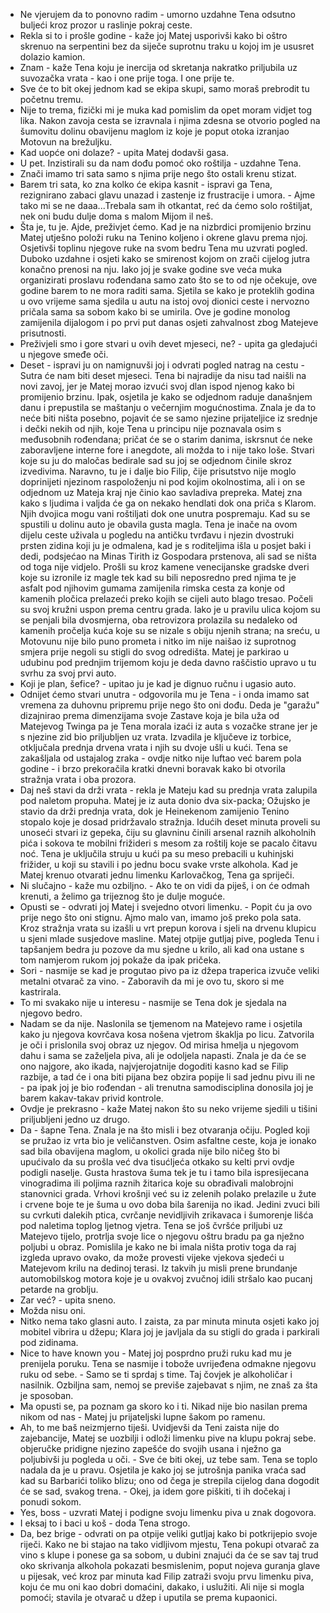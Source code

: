 - Ne vjerujem da to ponovno radim - umorno uzdahne Tena odsutno buljeći kroz prozor u raslinje pokraj ceste.
- Rekla si to i prošle godine - kaže joj Matej usporivši kako bi oštro skrenuo na serpentini bez da siječe suprotnu traku u kojoj im je ususret dolazio kamion.
- Znam - kaže Tena koju je inercija od skretanja nakratko priljubila uz suvozačka vrata - kao i one prije toga. I one prije te.
- Sve će to bit okej jednom kad se ekipa skupi, samo moraš prebrodit tu početnu tremu.
- Nije to trema, fizički mi je muka kad pomislim da opet moram vidjet tog lika. 
Nakon zavoja cesta se izravnala i njima zdesna se otvorio pogled na šumovitu dolinu obavijenu maglom iz koje je poput otoka izranjao Motovun na brežuljku.
- Kad uopće oni dolaze? - upita Matej dodavši gasa.
- U pet. Inzistirali su da nam dođu pomoć oko roštilja - uzdahne Tena.
- Znači imamo tri sata samo s njima prije nego što ostali krenu stizat.
- Barem tri sata, ko zna kolko će ekipa kasnit - ispravi ga Tena, rezignirano zabaci glavu unazad i zastenje iz frustracije i umora. - Ajme tako mi se ne daaa...Trebala sam ih otkantat, reć da ćemo solo roštiljat, nek oni budu dulje doma s malom Mijom il neš.
- Šta je, tu je. Ajde, preživjet ćemo.
Kad je na nizbrdici promijenio brzinu Matej utješno položi ruku na Tenino koljeno i okrene glavu prema njoj. Osjetivši toplinu njegove ruke na svom bedru Tena mu uzvrati pogled. Duboko uzdahne i osjeti kako se smirenost kojom on zrači cijelog jutra konačno prenosi na nju. Iako joj je svake godine sve veća muka organizirati proslavu rođendana samo zato što se to od nje očekuje, ove godine barem to ne mora raditi sama. Sjetila se kako je proteklih godina u ovo vrijeme sama sjedila u autu na istoj ovoj dionici ceste i nervozno pričala sama sa sobom kako bi se umirila. Ove je godine monolog zamijenila dijalogom i po prvi put danas osjeti zahvalnost zbog Matejeve prisutnosti. 
- Preživjeli smo i gore stvari u ovih devet mjeseci, ne? - upita ga gledajući u njegove smeđe oči.
- Deset - ispravi ju on namignuvši joj i odvrati pogled natrag na cestu - Sutra će nam biti deset mjeseci.
Tena bi najradije da nisu tad naišli na novi zavoj, jer je Matej morao izvući svoj dlan ispod njenog kako bi promijenio brzinu. Ipak, osjetila je kako se odjednom raduje današnjem danu i prepustila se maštanju o večernjim mogućnostima. Znala je da to neće biti ništa posebno, pojavit će se samo njezine prijateljice iz srednje i dečki nekih od njih, koje Tena u principu nije poznavala osim s međusobnih rođendana; pričat će se o starim danima, iskrsnut će neke zaboravljene interne fore i anegdote, ali možda to i nije tako loše. Stvari koje su ju do maločas bedirale sad su joj se odjednom činile skroz izvedivima. Naravno, tu je i dalje bio Filip, čije prisutstvo nije moglo doprinijeti njezinom raspoloženju ni pod kojim okolnostima, ali i on se odjednom uz Mateja kraj nje činio kao savladiva prepreka. Matej zna kako s ljudima i valjda će ga on nekako hendlati dok ona priča s Klarom. Njih dvojica mogu vani roštiljati dok one unutra pospremaju.
Kad su se spustili u dolinu auto je obavila gusta magla. Tena je inače na ovom dijelu ceste uživala u pogledu na antičku tvrđavu i njezin dvostruki prsten zidina koji ju je odmalena, kad je s roditeljima išla u posjet baki i dedi, podsjećao na Minas Tirith iz Gospodara prstenova, ali sad se ništa od toga nije vidjelo.
Prošli su kroz kamene venecijanske gradske dveri koje su izronile iz magle tek kad su bili neposredno pred njima te je asfalt pod njihovim gumama zamijenila rimska cesta za konje od kamenih pločica prelazeći preko kojih se cijeli auto blago tresao. Počeli su svoj kružni uspon prema centru grada. Iako je u pravilu ulica kojom su se penjali bila dvosmjerna, oba retrovizora prolazila su nedaleko od kamenih pročelja kuća koje su se nizale s obiju njenih strana; na sreću, u Motovunu nije bilo puno prometa i nitko im nije naišao iz suprotnog smjera prije negoli su stigli do svog odredišta. Matej je parkirao u udubinu pod prednjim trijemom koju je deda davno raščistio upravo u tu svrhu za svoj prvi auto.
- Koji je plan, šefice? - upitao ju je kad je dignuo ručnu i ugasio auto.
- Odnijet ćemo stvari unutra - odgovorila mu je Tena - i onda imamo sat vremena za duhovnu pripremu prije nego što oni dođu.
Deda je "garažu" dizajnirao prema dimenzijama svoje Zastave koja je bila uža od Matejevog Twinga pa je Tena morala izaći iz auta s vozačke strane jer je s njezine zid bio priljubljen uz vrata. Izvadila je ključeve iz torbice, otključala prednja drvena vrata i njih su dvoje ušli u kući.
Tena se zakašljala od ustajalog zraka - ovdje nitko nije luftao već barem pola godine - i brzo prekoračila kratki dnevni boravak kako bi otvorila stražnja vrata i oba prozora.
- Daj neš stavi da drži vrata - rekla je Mateju kad su prednja vrata zalupila pod naletom propuha. Matej je iz auta donio dva six-packa; Ožujsko je stavio da drži prednja vrata, dok je Heinekenom zamijenio Tenino stopalo koje je dosad pridržavalo stražnja.
Idućih deset minuta proveli su unoseći stvari iz gepeka, čiju su glavninu činili arsenal raznih alkoholnih pića i sokova te mobilni frižideri s mesom za roštilj koje se pacalo čitavu noć. Tena je uključila struju u kući pa su meso prebacili u kuhinjski frižider, u koji su stavili i po jednu bocu svake vrste alkohola. Kad je Matej krenuo otvarati jednu limenku Karlovačkog, Tena ga spriječi.
- Ni slučajno - kaže mu ozbiljno. - Ako te on vidi da piješ, i on će odmah krenuti, a želimo ga trijeznog što je dulje moguće.
- Opusti se - odvrati joj Matej i svejedno otvori limenku. - Popit ću ja ovo prije nego što oni stignu. Ajmo malo van, imamo još preko pola sata.
Kroz stražnja vrata su izašli u vrt prepun korova i sjeli na drvenu klupicu u sjeni mlade susjedove masline. Matej otpije gutljaj pive, pogleda Tenu i tapšanjem bedra ju pozove da mu sjedne u krilo, ali kad ona ustane s tom namjerom rukom joj pokaže da ipak pričeka.
- Sori - nasmije se kad je progutao pivo pa iz džepa traperica izvuče veliki metalni otvarač za vino. - Zaboravih da mi je ovo tu, skoro si me kastrirala.
- To mi svakako nije u interesu - nasmije se Tena dok je sjedala na njegovo bedro.
- Nadam se da nije.
Naslonila se tjemenom na Matejevo rame i osjetila kako ju njegova kovrčava kosa nošena vjetrom škaklja po licu. Zatvorila je oči i prislonila svoj obraz uz njegov. Od mirisa hmelja u njegovom dahu i sama se zaželjela piva, ali je odoljela napasti. Znala je da će se ono najgore, ako ikada, najvjerojatnije dogoditi kasno kad se Filip razbije, a tad će i ona biti pijana bez obzira popije li sad jednu pivu ili ne - pa ipak joj je bio rođendan - ali trenutna samodisciplina donosila joj je barem kakav-takav privid kontrole.
- Ovdje je prekrasno - kaže Matej nakon što su neko vrijeme sjedili u tišini priljubljeni jedno uz drugo. 
- Da - šapne Tena. Znala je na što misli i bez otvaranja očiju. Pogled koji se pružao iz vrta bio je veličanstven. Osim asfaltne ceste, koja je ionako sad bila obavijena maglom, u okolici grada nije bilo ničeg što bi upućivalo da su prošla već dva tisućljeća otkako su kelti prvi ovdje podigli naselje. Gusta hrastova šuma tek je tu i tamo bila ispresijecana vinogradima ili poljima raznih žitarica koje su obrađivali malobrojni stanovnici grada. Vrhovi krošnji već su iz zelenih polako prelazile u žute i crvene boje te je šuma u ovo doba bila šarenija no ikad. Jedini zvuci bili su cvrkuti dalekih ptica, cvrčanje nevidljivih zrikavaca i šumorenje lišća pod naletima toplog ljetnog vjetra. 
Tena se još čvršće priljubi uz Matejevo tijelo, protrlja svoje lice o njegovu oštru bradu pa ga nježno poljubi u obraz. Pomislila je kako ne bi imala ništa protiv toga da raj izgleda upravo ovako, da može provesti vijeke vjekova sjedeći u Matejevom krilu na dedinoj terasi. Iz takvih ju misli prene brundanje automobilskog motora koje je u ovakvoj zvučnoj idili stršalo kao pucanj petarde na groblju.
- Zar već? - upita sneno.
- Možda nisu oni.
- Nitko nema tako glasni auto.
I zaista, za par minuta minuta osjeti kako joj mobitel vibrira u džepu; Klara joj je javljala da su stigli do grada i parkirali pod zidinama.
- Nice to have known you - Matej joj posprdno pruži ruku kad mu je prenijela poruku.
Tena se nasmije i tobože uvrijeđena odmakne njegovu ruku od sebe. - Samo se ti sprdaj s time. Taj čovjek je alkoholičar i nasilnik. Ozbiljna sam, nemoj se previše zajebavat s njim, ne znaš za šta je sposoban.
- Ma opusti se, pa poznam ga skoro ko i ti. Nikad nije bio nasilan prema nikom od nas - Matej ju prijateljski lupne šakom po ramenu.
- Ah, to me baš neizmjerno tiješi.
Uvidjevši da Teni zaista nije do zajebancije, Matej se uozbilji i odloži limenku pive na klupu pokraj sebe. objeručke pridigne njezino zapešće do svojih usana i nježno ga poljubivši ju pogleda u oči. - Sve će biti okej, uz tebe sam. 
Tena se toplo nadala da je u pravu. Osjetila je kako joj se jutrošnja panika vraća sad kad su Barbarići toliko blizu; ono od čega je strepila cijelog dana dogodit će se sad, svakog trena. - Okej, ja idem gore piškiti, ti ih dočekaj i ponudi sokom.
- Yes, boss - uzvrati Matej i podigne svoju limenku piva u znak dogovora.
- I eksaj to i baci u koš - doda Tena strogo.
- Da, bez brige - odvrati on pa otpije veliki gutljaj kako bi potkrijepio svoje riječi.
Kako ne bi stajao na tako vidljivom mjestu, Tena pokupi otvarač za vino s klupe i ponese ga sa sobom, u dubini znajući da će se sav taj trud oko skrivanja alkohola pokazati besmislenim, poput nojeva guranja glave u pijesak, već kroz par minuta kad Filip zatraži svoju prvu limenku piva, koju će mu oni kao dobri domaćini, dakako, i uslužiti. Ali nije si mogla pomoći; stavila je otvarač u džep i uputila se prema kupaonici.






 













